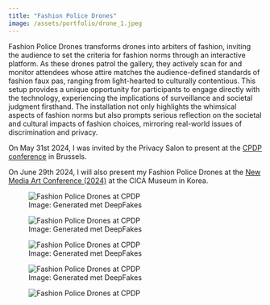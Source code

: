 ```yaml
---
title: "Fashion Police Drones"
image: /assets/portfolio/drone_1.jpeg
---
```

Fashion Police Drones transforms drones into arbiters of fashion, inviting the audience to set the criteria for fashion norms through an interactive platform. As these drones patrol the gallery, they actively scan for and monitor attendees whose attire matches the audience-defined standards of fashion faux pas, ranging from light-hearted to culturally contentious. This setup provides a unique opportunity for participants to engage directly with the technology, experiencing the implications of surveillance and societal judgment firsthand. The installation not only highlights the whimsical aspects of fashion norms but also prompts serious reflection on the societal and cultural impacts of fashion choices, mirroring real-world issues of discrimination and privacy.


On May 31st 2024, I was invited by the Privacy Salon to present at the [CPDP conference](https://www.cpdpconferences.org/archive) in Brussels.


On June 29th 2024, I will also present my Fashion Police Drones at the [New Media Art Conference (2024)](https://cicamuseum.com/new-media-art-2024/) at the CICA Museum in Korea. 


<figure>
  <img class="img-fluid rounded-left rounded-right shadow-sm" src="../../../assets/portfolio/drone_5.png" alt="Fashion Police Drones at CPDP" style="max-height: 400px; width: auto;">
  <figcaption class="mt-2 text-center image-caption">Image: Generated met DeepFakes</figcaption>
</figure>

<figure>
  <img class="img-fluid rounded-left rounded-right shadow-sm" src="../../../assets/portfolio/drone_1.jpeg" alt="Fashion Police Drones at CPDP" style="max-height: 400px; width: auto;">
  <figcaption class="mt-2 text-center image-caption">Image: Generated met DeepFakes</figcaption>
</figure>

<figure>
  <img class="img-fluid rounded-left rounded-right shadow-sm" src="../../../assets/portfolio/drone_2.jpeg" alt="Fashion Police Drones at CPDP" style="max-height: 400px; width: auto;">
  <figcaption class="mt-2 text-center image-caption">Image: Generated met DeepFakes</figcaption>
</figure>

<figure>
  <img class="img-fluid rounded-left rounded-right shadow-sm" src="../../../assets/portfolio/drone_3.jpeg" alt="Fashion Police Drones at CPDP" style="max-height: 400px; width: auto;">
  <figcaption class="mt-2 text-center image-caption">Image: Generated met DeepFakes</figcaption>
</figure>

<figure>
  <img class="img-fluid rounded-left rounded-right shadow-sm" src="../../../assets/portfolio/drone_4.jpeg" alt="Fashion Police Drones at CPDP" style="max-height: 400px; width: auto;">
  <figcaption class="mt-2 text-ce



 
            
